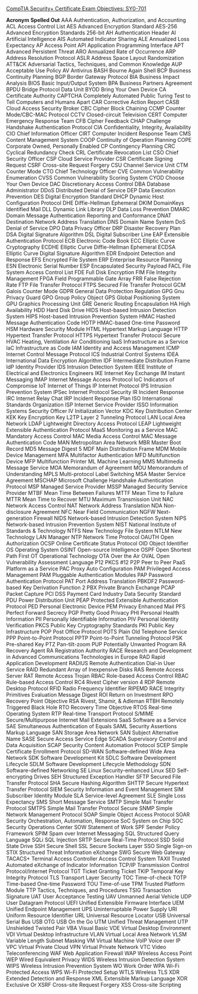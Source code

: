 [CompTIA Security+ Certificate Exam Objectives: SY0-701](https://partners.comptia.org/docs/default-source/resources/comptia-security-sy0-701-exam-objectives-(5-0))

**Acronym**   **Spelled Out**
AAA Authentication, Authorization, and Accounting
ACL Access Control List
AES Advanced Encryption Standard
AES-256 Advanced Encryption Standards 256-bit
AH Authentication Header
AI Artificial Intelligence
AIS Automated Indicator Sharing
ALE Annualized Loss Expectancy
AP Access Point
API Application Programming Interface
APT Advanced Persistent Threat
ARO Annualized Rate of Occurrence
ARP Address Resolution Protocol
ASLR Address Space Layout Randomization
ATT&CK Adversarial Tactics, Techniques, and Common Knowledge
AUP Acceptable Use Policy
AV Antivirus
BASH Bourne Again Shell
BCP Business Continuity Planning
BGP Border Gateway Protocol
BIA Business Impact Analysis
BIOS Basic Input/Output System
BPA Business Partners Agreement
BPDU Bridge Protocol Data Unit
BYOD Bring Your Own Device
CA Certificate Authority
CAPTCHA Completely Automated Public Turing Test to Tell Computers and Humans Apart
CAR Corrective Action Report
CASB Cloud Access Security Broker
CBC Cipher Block Chaining
CCMP Counter Mode/CBC-MAC Protocol
CCTV Closed-circuit Television
CERT Computer Emergency Response Team
CFB Cipher Feedback
CHAP Challenge Handshake Authentication Protocol
CIA Confidentiality, Integrity, Availability
CIO Chief Information Officer
CIRT Computer Incident Response Team
CMS Content Management System
COOP Continuity of Operation Planning
COPE Corporate Owned, Personally Enabled
CP Contingency Planning
CRC Cyclical Redundancy Check
CRL Certificate Revocation List
CSO Chief Security Officer
CSP Cloud Service Provider
CSR Certificate Signing Request
CSRF Cross-site Request Forgery
CSU Channel Service Unit
CTM Counter Mode
CTO Chief Technology Officer
CVE Common Vulnerability Enumeration
CVSS Common Vulnerability Scoring System
CYOD Choose Your Own Device
DAC Discretionary Access Control
DBA Database Administrator
DDoS Distributed Denial of Service
DEP Data Execution Prevention
DES Digital Encryption Standard
DHCP Dynamic Host Configuration Protocol
DHE Diffie-Hellman Ephemeral
DKIM DomainKeys Identified Mail
DLL Dynamic Link Library
DLP Data Loss Prevention
DMARC Domain Message Authentication Reporting and Conformance
DNAT Destination Network Address Translation
DNS Domain Name System
DoS Denial of Service
DPO Data Privacy Officer
DRP Disaster Recovery Plan
DSA Digital Signature Algorithm
DSL Digital Subscriber Line
EAP Extensible Authentication Protocol
ECB Electronic Code Book
ECC Elliptic Curve Cryptography
ECDHE Elliptic Curve Diffie-Hellman Ephemeral
ECDSA Elliptic Curve Digital Signature Algorithm
EDR Endpoint Detection and Response
EFS Encrypted File System
ERP Enterprise Resource Planning
ESN Electronic Serial Number
ESP Encapsulated Security Payload
FACL File System Access Control List
FDE Full Disk Encryption
FIM File Integrity Management
FPGA Field Programmable Gate Array
FRR False Rejection Rate
FTP File Transfer Protocol
FTPS Secured File Transfer Protocol
GCM Galois Counter Mode
GDPR General Data Protection Regulation
GPG Gnu Privacy Guard
GPO Group Policy Object
GPS Global Positioning System
GPU Graphics Processing Unit
GRE Generic Routing Encapsulation
HA High Availability
HDD Hard Disk Drive
HIDS Host-based Intrusion Detection System
HIPS Host-based Intrusion Prevention System
HMAC Hashed Message Authentication Code
HOTP HMAC-based One-time Password
HSM Hardware Security Module
HTML Hypertext Markup Language
HTTP Hypertext Transfer Protocol
HTTPS Hypertext Transfer Protocol Secure
HVAC Heating, Ventilation Air Conditioning
IaaS Infrastructure as a Service
IaC Infrastructure as Code
IAM Identity and Access Management
ICMP Internet Control Message Protocol
ICS Industrial Control Systems
IDEA International Data Encryption Algorithm
IDF Intermediate Distribution Frame
IdP Identity Provider
IDS Intrusion Detection System
IEEE Institute of Electrical and Electronics Engineers
IKE Internet Key Exchange
IM Instant Messaging
IMAP Internet Message Access Protocol
IoC Indicators of Compromise
IoT Internet of Things
IP Internet Protocol
IPS Intrusion Prevention System
IPSec Internet Protocol Security
IR Incident Response
IRC Internet Relay Chat
IRP Incident Response Plan
ISO International Standards Organization
ISP Internet Service Provider
ISSO Information Systems Security Officer
IV Initialization Vector
KDC Key Distribution Center
KEK Key Encryption Key
L2TP Layer 2 Tunneling Protocol
LAN Local Area Network
LDAP Lightweight Directory Access Protocol
LEAP Lightweight Extensible Authentication Protocol
MaaS Monitoring as a Service
MAC Mandatory Access Control
MAC Media Access Control
MAC Message Authentication Code
MAN Metropolitan Area Network
MBR Master Boot Record
MD5 Message Digest 5
MDF Main Distribution Frame
MDM Mobile Device Management
MFA Multifactor Authentication
MFD Multifunction Device
MFP Multifunction Printer
ML Machine Learning
MMS Multimedia Message Service
MOA Memorandum of Agreement
MOU Memorandum of Understanding
MPLS Multi-protocol Label Switching
MSA Master Service Agreement
MSCHAP Microsoft Challenge Handshake Authentication Protocol
MSP Managed Service Provider
MSSP Managed Security Service Provider
MTBF Mean Time Between Failures
MTTF Mean Time to Failure
MTTR Mean Time to Recover
MTU Maximum Transmission Unit
NAC Network Access Control
NAT Network Address Translation
NDA Non-disclosure Agreement
NFC Near Field Communication
NGFW Next-generation Firewall
NIDS Network-based Intrusion Detection System
NIPS Network-based Intrusion Prevention System
NIST National Institute of Standards & Technology
NTFS New Technology File System
NTLM New Technology LAN Manager
NTP Network Time Protocol
OAUTH Open Authorization
OCSP Online Certificate Status Protocol
OID Object Identifier
OS Operating System
OSINT Open-source Intelligence
OSPF Open Shortest Path First
OT Operational Technology
OTA Over the Air
OVAL Open Vulnerability Assessment Language
P12 PKCS #12
P2P Peer to Peer
PaaS Platform as a Service
PAC Proxy Auto Configuration
PAM Privileged Access Management
PAM Pluggable Authentication Modules
PAP Password Authentication Protocol
PAT Port Address Translation
PBKDF2 Password-based Key Derivation Function 2
PBX Private Branch Exchange
PCAP Packet Capture
PCI DSS Payment Card Industry Data Security Standard
PDU Power Distribution Unit
PEAP Protected Extensible Authentication Protocol
PED Personal Electronic Device
PEM Privacy Enhanced Mail
PFS Perfect Forward Secrecy
PGP Pretty Good Privacy
PHI Personal Health Information
PII Personally Identifiable Information
PIV Personal Identity Verification
PKCS Public Key Cryptography Standards
PKI Public Key Infrastructure
POP Post Office Protocol
POTS Plain Old Telephone Service
PPP Point-to-Point Protocol
PPTP Point-to-Point Tunneling Protocol
PSK Pre-shared Key
PTZ Pan-tilt-zoom
PUP Potentially Unwanted Program
RA Recovery Agent
RA Registration Authority
RACE Research and Development in Advanced Communications Technologies in Europe
RAD Rapid Application Development
RADIUS Remote Authentication Dial-in User Service
RAID Redundant Array of Inexpensive Disks
RAS Remote Access Server
RAT Remote Access Trojan
RBAC Role-based Access Control
RBAC Rule-based Access Control
RC4 Rivest Cipher version 4
RDP Remote Desktop Protocol
RFID Radio Frequency Identifier
RIPEMD RACE Integrity Primitives Evaluation Message Digest
ROI Return on Investment
RPO Recovery Point Objective
RSA Rivest, Shamir, & Adleman
RTBH Remotely Triggered Black Hole
RTO Recovery Time Objective
RTOS Real-time Operating System
RTP Real-time Transport Protocol
S/MIME Secure/Multipurpose Internet Mail Extensions
SaaS Software as a Service
SAE Simultaneous Authentication of Equals
SAML Security Assertions Markup Language
SAN Storage Area Network
SAN Subject Alternative Name
SASE Secure Access Service Edge
SCADA Supervisory Control and Data Acquisition
SCAP Security Content Automation Protocol
SCEP Simple Certificate Enrollment Protocol
SD-WAN Software-defined Wide Area Network
SDK Software Development Kit
SDLC Software Development Lifecycle
SDLM Software Development Lifecycle Methodology
SDN Software-defined Networking
SE Linux Security-enhanced Linux
SED Self-encrypting Drives
SEH Structured Exception Handler
SFTP Secured File Transfer Protocol
SHA Secure Hashing Algorithm
SHTTP Secure Hypertext Transfer Protocol
SIEM Security Information and Event Management
SIM Subscriber Identity Module
SLA Service-level Agreement
SLE Single Loss Expectancy
SMS Short Message Service
SMTP Simple Mail Transfer Protocol
SMTPS Simple Mail Transfer Protocol Secure
SNMP Simple Network Management Protocol
SOAP Simple Object Access Protocol
SOAR Security Orchestration, Automation, Response
SoC System on Chip
SOC Security Operations Center
SOW Statement of Work
SPF Sender Policy Framework
SPIM Spam over Internet Messaging
SQL Structured Query Language
SQLi SQL Injection
SRTP Secure Real-Time Protocol
SSD Solid State Drive
SSH Secure Shell
SSL Secure Sockets Layer
SSO Single Sign-on
STIX Structured Threat Information eXchange
SWG Secure Web Gateway
TACACS+ Terminal Access Controller Access Control System
TAXII Trusted Automated eXchange of Indicator Information
TCP/IP Transmission Control Protocol/Internet Protocol
TGT Ticket Granting Ticket
TKIP Temporal Key Integrity Protocol
TLS Transport Layer Security
TOC Time-of-check
TOTP Time-based One-time Password
TOU Time-of-use
TPM Trusted Platform Module
TTP Tactics, Techniques, and Procedures
TSIG Transaction Signature
UAT User Acceptance Testing
UAV Unmanned Aerial Vehicle
UDP User Datagram Protocol
UEFI Unified Extensible Firmware Interface
UEM Unified Endpoint Management
UPS Uninterruptable Power Supply
URI Uniform Resource Identifier
URL Universal Resource Locator
USB Universal Serial Bus
USB OTG USB On the Go
UTM Unified Threat Management
UTP Unshielded Twisted Pair
VBA Visual Basic
VDE Virtual Desktop Environment
VDI Virtual Desktop Infrastructure
VLAN Virtual Local Area Network
VLSM Variable Length Subnet Masking
VM Virtual Machine
VoIP Voice over IP
VPC Virtual Private Cloud
VPN Virtual Private Network
VTC Video Teleconferencing
WAF Web Application Firewall
WAP Wireless Access Point
WEP Wired Equivalent Privacy
WIDS Wireless Intrusion Detection System
WIPS Wireless Intrusion Prevention System
WO Work Order
WPA Wi-Fi Protected Access
WPS Wi-Fi Protected Setup
WTLS Wireless TLS
XDR Extended Detection and Response
XML Extensible Markup Language
XOR Exclusive Or
XSRF Cross-site Request Forgery
XSS Cross-site Scripting

